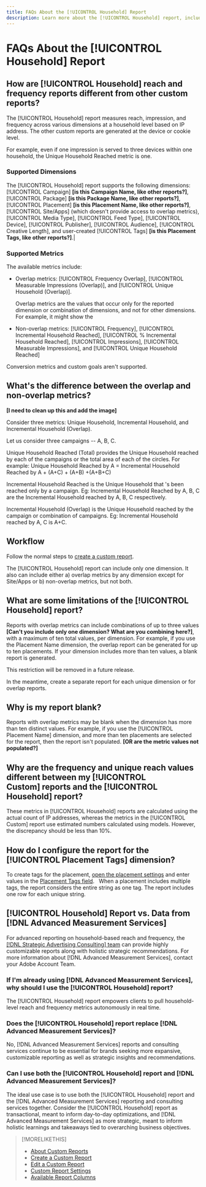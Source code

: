 ```yaml
---
title: FAQs About the [!UICONTROL Household] Report
description: Learn more about the [!UICONTROL Household] report, including how it's different from other reports and troubleshooting.
---
```

# FAQs About the [!UICONTROL Household] Report

## How are [!UICONTROL Household] reach and frequency reports different from other custom reports?

The [!UICONTROL Household] report measures reach, impression, and frequency across various dimensions at a household level based on IP address. The other custom reports are generated at the device or cookie level.

For example, even if one impression is served to three devices within one household, the Unique Household Reached metric is one.

### Supported Dimensions

The [!UICONTROL Household] report supports the following dimensions: [!UICONTROL Campaign] **[is this Campaign Name, like other reports?]**<!-- name? -->,[!UICONTROL Package] **[is this Package Name, like other reports?]**<!-- name? There's another dimension called Package Name -->, [!UICONTROL Placement] **[is this Placement Name, like other reports?]**<!-- name? There's another dimension called Placement Name -->, [!UICONTROL Site/Apps] (which doesn't provide access to overlap metrics), [!UICONTROL Media Type], [!UICONTROL Feed Type], [!UICONTROL Device], [!UICONTROL Publisher], [!UICONTROL Audience], [!UICONTROL Creative Length], and user-created [!UICONTROL Tags] **[is this Placement Tags, like other reports?]**.|

### Supported Metrics

The available metrics include:

* Overlap metrics: [!UICONTROL Frequency Overlap], [!UICONTROL Measurable Impressions (Overlap)], and [!UICONTROL Unique Household (Overlap)].

  Overlap metrics are the values that occur only for the reported dimension or combination of dimensions, and not for other dimensions. For example, it might show the

* Non-overlap metrics: [!UICONTROL Frequency], [!UICONTROL Incremental Household Reached], [!UICONTROL % Incremental Household Reached], [!UICONTROL Impressions], [!UICONTROL Measurable Impressions], and [!UICONTROL Unique Household Reached]

Conversion metrics and custom goals aren't supported.

## What's the difference between the overlap and non-overlap metrics?

 **[I need to clean up this and add the image]**
<!-- finish this, including image -->

Consider three metrics: Unique Household, Incremental Household, and Incremental Household (Overlap). 

Let us consider three campaigns -- A, B, C. 

Unique Household Reached (Total) provides the Unique Household reached by each of the campaigns or the total area of each of the circles. 
For example: Unique Household Reached by A = Incremental Household Reached by A + (A+C) + (A+B) +(A+B+C)

Incremental Household Reached is the Unique Household that 's been reached only by a campaign. Eg: Incremental Household Reached by A, B, C are the Incremental Household reached by A, B, C respectively. 

Incremental Household (Overlap) is the Unique Household reached by the campaign or combination of campaigns. Eg: Incremental Household reached by A, C is A+C. 

## Workflow

Follow the normal steps to [create a custom report](report-create.md).

The [!UICONTROL Household] report can include only one dimension. It also can include either a) overlap metrics by any dimension except for Site/Apps or b) non-overlap metrics, but not both.

## What are some limitations of the [!UICONTROL Household] report? 

Reports with overlap metrics can include combinations of up to three values **[Can't you include only one dimension? What are you combining here?]**<!-- not sure what this means. Can't you include only one dimension? So what does "combination" mean? -->, with a maximum of ten total values, per dimension. For example, if you use the Placement Name dimension, the overlap report can be generated for up to ten placements. If your dimension includes more than ten values, a blank report is generated. 

This restriction will be removed in a future release.

In the meantime, create a separate report for each unique dimension or for overlap reports. 

## Why is my report blank? 

Reports with overlap metrics may be blank when the dimension has more than ten distinct values. For example, if you use the [!UICONTROL Placement Name] dimension, and more than ten placements are selected for the report, then the report isn't populated. **[OR are the metric values not populated?]**<!-- or are the metric values not populated? -->

## Why are the frequency and unique reach values different between my [!UICONTROL Custom] reports and the [!UICONTROL Household] report?

These metrics in [!UICONTROL Household] reports are calculated using the actual count of IP addresses, whereas the metrics in the [!UICONTROL Custom] report use estimated numbers calculated using models. However, the discrepancy should be less than 10%. 

## How do I configure the report for the [!UICONTROL Placement Tags] dimension?

To create tags for the placement, [open the placement settings](/help/dsp/campaign-management/placements/placement-edit.md) and enter values in the [Placement Tags field](/help/dsp/campaign-management/placements/placement-settings.md).
 
When a placement includes multiple tags, the report considers the entire string as one tag. The report includes one row for each unique string.

## [!UICONTROL Household] Report vs. Data from [!DNL Advanced Measurement Services]

For advanced reporting on household-based reach and frequency, the [[!DNL Strategic Advertising Consulting] team](/help/dsp/introduction/advanced-measurement-services.md) can provide highly customizable reports along with holistic strategic recommendations. For more information about [!DNL Advanced Measurement Services], contact your Adobe Account Team.

### If I'm already using [!DNL Advanced Measurement Services], why should I use the [!UICONTROL Household] report?

The [!UICONTROL Household] report empowers clients to pull household-level reach and frequency metrics autonomously in real time.

### Does the [!UICONTROL Household] report replace [!DNL Advanced Measurement Services]?

No, [!DNL Advanced Measurement Services] reports and consulting services continue to be essential for brands seeking more expansive, customizable reporting as well as strategic insights and recommendations.

### Can I use both the [!UICONTROL Household] report and [!DNL Advanced Measurement Services]? 

The ideal use case is to use both the [!UICONTROL Household] report and the [!DNL Advanced Measurement Services] reporting and consulting services together. Consider the [!UICONTROL Household] report as transactional, meant to inform day-to-day optimizations, and [!DNL Advanced Measurement Services] as more strategic, meant to inform holistic learnings and takeaways tied to overarching business objectives.

>[!MORELIKETHIS]
>
>* [About Custom Reports](/help/dsp/reports/report-about.md)
>* [Create a Custom Report](/help/dsp/reports/report-create.md)
>* [Edit a Custom Report](/help/dsp/reports/report-edit.md)
>* [Custom Report Settings](/help/dsp/reports/report-settings.md)
>* [Available Report Columns](/help/dsp/reports/report-columns.md)
